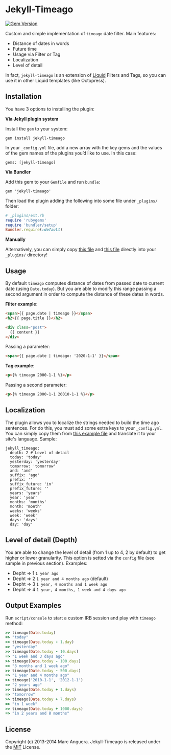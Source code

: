# Jekyll-Timeago

[![Gem Version](https://badge.fury.io/rb/jekyll-timeago.svg)](http://badge.fury.io/rb/jekyll-timeago)

Custom and simple implementation of `timeago` date filter. Main features:

* Distance of dates in words
* Future time
* Usage via Filter or Tag
* Localization
* Level of detail

In fact, `jekyll-timeago` is an extension of [Liquid](https://github.com/Shopify/liquid) Filters and Tags, so you can use it in other Liquid templates (like Octopress).


## Installation
You have 3 options to installing the plugin:

**Via Jekyll plugin system**

Install the `gem` to your system:

```
gem install jekyll-timeago
```

In your `_config.yml` file, add a new array with the key gems and the values of the gem names of the plugins you’d like to use. In this case:

```
gems: [jekyll-timeago]
```

**Via Bundler**

Add this gem to your `Gemfile` and run `bundle`:

```
gem 'jekyll-timeago'
```

Then load the plugin adding the following into some file under `_plugins/` folder:

```ruby
# _plugins/ext.rb
require 'rubygems'
require 'bundler/setup'
Bundler.require(:default)
```

**Manually**

Alternatively, you can simply copy [this file](lib/jekyll-timeago/filter.rb) and [this file](lib/jekyll-timeago/tag.rb) directly into your `_plugins/` directory!


## Usage
By default `timeago` computes distance of dates from passed date to current date (using `Date.today`). But you are able to modify this range passing a second argument in order to compute the distance of these dates in words.

**Filter example**:

```html
<span>{{ page.date | timeago }}</span>
<h2>{{ page.title }}</h2>

<div class="post">
  {{ content }}
</div>
```

Passing a parameter:

```html
<span>{{ page.date | timeago: '2020-1-1' }}</span>
```

**Tag example**:

```html
<p>{% timeago 2000-1-1 %}</p>
```

Passing a second parameter:

```html
<p>{% timeago 2000-1-1 20010-1-1 %}</p>
```


## Localization
The plugin allows you to localize the strings needed to build the time ago sentences. For do this, you must add some extra keys to your `_config.yml`. You can simply copy them from [this example file](_config.yml.example) and translate it to your site's language. Sample:

```
jekyll_timeago:
  depth: 2 # Level of detail
  today: 'today'
  yesterday: 'yesterday'
  tomorrow: 'tomorrow'
  and: 'and'
  suffix: 'ago'
  prefix: ''
  suffix_future: 'in'
  prefix_future: ''
  years: 'years'
  year: 'year'
  months: 'months'
  month: 'month'
  weeks: 'weeks'
  week: 'week'
  days: 'days'
  day: 'day'
```


## Level of detail (Depth)
You are able to change the level of detail (from 1 up to 4, 2 by default) to get higher or lower granularity. This option is setted via the `config` file (see sample in previous section). Examples:

* Depht => 1 `1 year ago`
* Depht => 2 `1 year and 4 months ago` (default)
* Depht => 3 `1 year, 4 months and 1 week ago`
* Depht => 4 `1 year, 4 months, 1 week and 4 days ago`


## Output Examples
Run `script/console` to start a custom IRB session and play with `timeago` method:

```ruby
>> timeago(Date.today)
=> "today"
>> timeago(Date.today - 1.day)
=> "yesterday"
>> timeago(Date.today - 10.days)
=> "1 week and 3 days ago"
>> timeago(Date.today - 100.days)
=> "3 months and 1 week ago"
>> timeago(Date.today - 500.days)
=> "1 year and 4 months ago"
>> timeago('2010-1-1', '2012-1-1')
=> "2 years ago"
>> timeago(Date.today + 1.days)
=> "tomorrow"
>> timeago(Date.today + 7.days)
=> "in 1 week"
>> timeago(Date.today + 1000.days)
=> "in 2 years and 8 months"
```

## License
Copyright (c) 2013-2014 Marc Anguera. Jekyll-Timeago is released under the [MIT](LICENSE) License.
